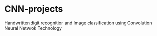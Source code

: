 # CNN-projects
Handwritten digit recognition and Image classification using Convolution Neural Netwrok Technology
